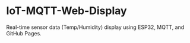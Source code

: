 # IoT-MQTT-Web-Display
Real-time sensor data (Temp/Humidity) display using ESP32, MQTT, and GitHub Pages.
